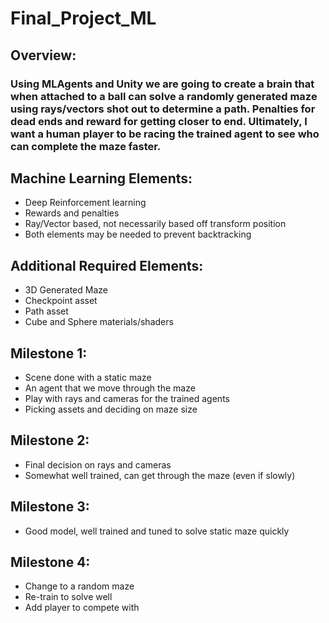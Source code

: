 # Final_Project_ML
## Overview:
### Using MLAgents and Unity we are going to create a brain that when attached to a ball can solve a randomly generated maze using rays/vectors shot out to determine a path. Penalties for dead ends and reward for getting closer to end. Ultimately, I want a human player to be racing the trained agent to see who can complete the maze faster.

## Machine Learning Elements:
-	Deep Reinforcement learning
-	Rewards and penalties
-	Ray/Vector based, not necessarily based off transform position
- Both elements may be needed to prevent backtracking
## Additional Required Elements:
-	3D Generated Maze
-	Checkpoint asset
-	Path asset
-	Cube and Sphere materials/shaders

## Milestone 1:
-	Scene done with a static maze
-	An agent that we move through the maze 
-	Play with rays and cameras for the trained agents
-	Picking assets and deciding on maze size

## Milestone 2:
-	Final decision on rays and cameras
-	Somewhat well trained, can get through the maze (even if slowly)

## Milestone 3:
-	Good model, well trained and tuned to solve static maze quickly

## Milestone 4:
-	Change to a random maze
-	Re-train to solve well
-	Add player to compete with
